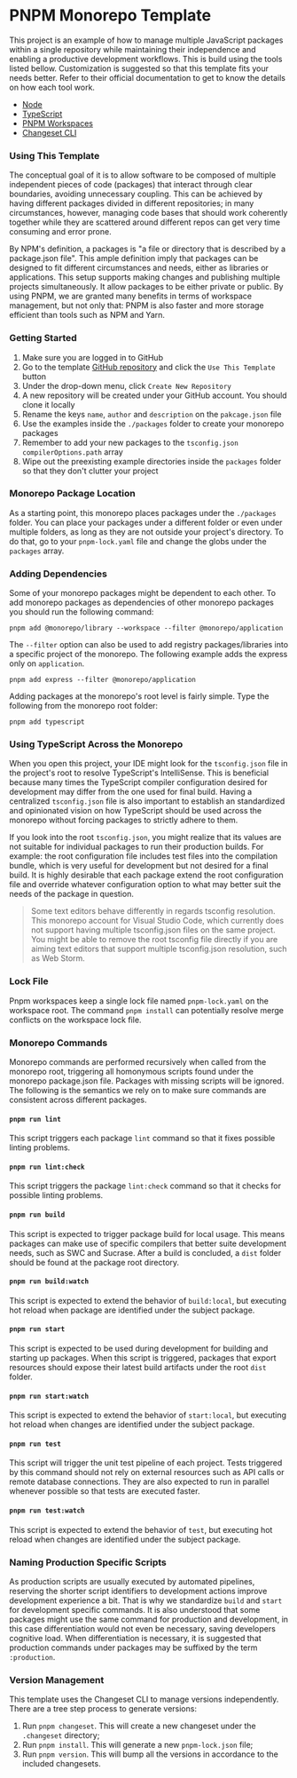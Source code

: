 
# PNPM Monorepo Template

This project is an example of how to manage multiple JavaScript packages within a single repository while maintaining their independence and enabling a productive development workflows. This is build using the tools listed bellow. Customization is suggested so that this template fits your needs better. Refer to their official documentation to get to know the details on how each tool work.

- [Node](https://nodejs.org/en)
- [TypeScript](https://www.typescriptlang.org/)
- [PNPM Workspaces](https://pnpm.io/workspaces#workspace-protocol-workspace)
- [Changeset CLI](https://www.npmjs.com/package/@changesets/cli)

### Using This Template

The conceptual goal of it is to allow software to be composed of multiple independent pieces of code (packages) that interact through clear boundaries, avoiding unnecessary coupling. This can be achieved by having different packages divided in different repositories; in many circumstances, however, managing code bases that should work coherently together while they are scattered around different repos can get very time consuming and error prone.

By NPM's definition, a packages is "a file or directory that is described by a package.json file". This ample definition imply that packages can be designed to fit different circumstances and needs, either as libraries or applications. This setup supports making changes and publishing multiple projects simultaneously. It allow packages to be either private or public. By using PNPM, we are granted many benefits in terms of workspace management, but not only that: PNPM is also faster and more storage efficient than tools such as NPM and Yarn.

### Getting Started

1. Make sure you are logged in to GitHub
2. Go to the template [GitHub repository](https://github.com/thomazmz/pnpm-monorepo-template) and click the `Use This Template` button 
3. Under the drop-down menu, click `Create New Repository`
4. A new repository will be created under your GitHub account. You should clone it locally 
4. Rename the keys `name`, `author` and `description` on the `pakcage.json` file 
5. Use the examples inside the `./packages` folder to create your monorepo packages 
6. Remember to add your new packages to the `tsconfig.json` `compilerOptions.path` array 
6. Wipe out the preexisting example directories inside the `packages` folder so that they don't clutter your project

### Monorepo Package Location

As a starting point, this monorepo places packages under the `./packages` folder. You can place your packages under a different folder or even under multiple folders, as long as they are not outside your project's directory. To do that, go to your `pnpm-lock.yaml` file and change the globs under the `packages` array.

### Adding Dependencies 

Some of your monorepo packages might be dependent to each other. To add monorepo packages as dependencies of other monorepo packages you should run the following command: 

`pnpm add @monorepo/library --workspace --filter @monorepo/application`

The `--filter` option can also be used to add registry packages/libraries into a specific project of the monorepo. The following example adds the express only on `application`.

`pnpm add express --filter @monorepo/application `

Adding packages at the monorepo's root level is fairly simple. Type the following from the monorepo root folder:

`pnpm add typescript`

### Using TypeScript Across the Monorepo

When you open this project, your IDE might look for the `tsconfig.json` file in the project's root to resolve TypeScript's IntelliSense. This is beneficial because many times the TypeScript compiler configuration desired for development may differ from the one used for final build. Having a centralized `tsconfig.json` file is also important to establish an standardized and opinionated vision on how TypeScript should be used across the monorepo without forcing packages to strictly adhere to them.

If you look into the root `tsconfig.json`, you might realize that its values are not suitable for individual packages to run their production builds. For example: the root configuration file includes test files into the compilation bundle, which is very useful for development but not desired for a final build. It is highly desirable that each package extend the root configuration file and override whatever configuration option to what may better suit the needs of the package in question.

> Some text editors behave differently in regards tsconfig resolution. This monorepo account for Visual Studio Code, which currently does not support having multiple tsconfig.json files on the same project. You might be able to remove the root tsconfig file directly if you are aiming text editors that support multiple tsconfig.json resolution, such as Web Storm.
 
### Lock File

Pnpm workspaces keep a single lock file named `pnpm-lock.yaml` on  the workspace root. The command `pnpm install` can potentially resolve merge conflicts on the workspace lock file.  

### Monorepo Commands

Monorepo commands are performed recursively when called from the monorepo root, triggering all homonymous scripts found under the monorepo package.json file. Packages with missing scripts will be ignored. The following is the semantics we rely on to make sure commands are consistent across different packages.

#### `pnpm run lint`
This script triggers each package  `lint` command  so that it fixes possible linting problems. 

#### `pnpm run lint:check`
This script triggers the package `lint:check` command so that it checks for possible linting problems.

#### `pnpm run build` 
This script is expected to trigger package build for local usage. This means packages can make use of specific compilers that better suite development needs, such as SWC and Sucrase. After a build is concluded, a `dist` folder should be found at the package root directory. 

#### `pnpm run build:watch`
This script is expected to extend the behavior of `build:local`, but executing hot reload when package are identified under the subject package.

#### `pnpm run start`
This script is expected to be used during development for building and starting up packages. When this script is triggered, packages that export resources should expose their latest build artifacts under the root `dist` folder.

#### `pnpm run start:watch`
This script is expected to extend the behavior of `start:local`, but executing hot reload when changes are identified under the subject package.

#### `pnpm run test`
This script will trigger the unit test pipeline of each project. Tests triggered by this command should not rely on external resources such as API calls or remote database connections. They are also expected to run in parallel whenever possible so that tests are executed faster. 

#### `pnpm run test:watch`
This script is expected to extend the behavior of `test`, but executing hot reload when changes are identified under the subject package.

### Naming Production Specific Scripts

As production scripts are usually executed by automated pipelines, reserving the shorter script identifiers to development actions improve development experience a bit. That is why we standardize `build` and `start` for development specific commands. It is also understood that some packages might use the same command for production and development, in this case differentiation would not even be necessary, saving developers cognitive load. When differentiation is necessary, it is suggested that production commands under packages may be suffixed by the term `:production`.

### Version Management

This template uses the Changeset CLI to manage versions independently. There are a tree step process to generate versions: 

1. Run `pnpm changeset`. This will create a new changeset under the `.changeset` directory;
2. Run `pnpm install`. This will generate a new `pnpm-lock.json` file;
3. Run `pnpm version`. This will bump all the versions in accordance to the included changesets. 

